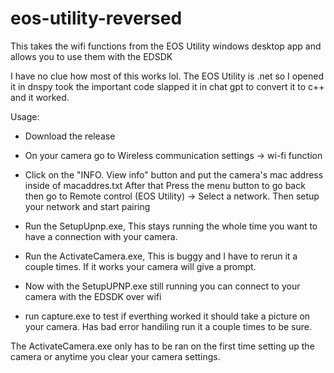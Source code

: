# eos-utility-reversed
This takes the wifi functions from the EOS Utility windows desktop app and allows you to use them with the EDSDK

I have no clue how most of this works lol. The EOS Utility is .net so I opened it in dnspy took the important code slapped it in chat gpt to convert it to c++ and it worked.

Usage:
  - Download the release
  - On your camera go to Wireless communication settings -> wi-fi function
  - Click on the "INFO. View info" button and put the camera's mac address inside of macaddres.txt
    After that Press the menu button to go back then go to Remote control (EOS Utility) -> Select a network. Then setup your network and start pairing
  
  - Run the SetupUpnp.exe, This stays running the whole time you want to have a connection with your camera.
  - Run the ActivateCamera.exe, This is buggy and I have to rerun it a couple times. If it works your camera will give a prompt.
  - Now with the SetupUPNP.exe still running you can connect to your camera with the EDSDK over wifi
  - run capture.exe to test if everthing worked it should take a picture on your camera. Has bad error handiling run it a couple times to be sure.

The ActivateCamera.exe only has to be ran on the first time setting up the camera or anytime you clear your camera settings.
